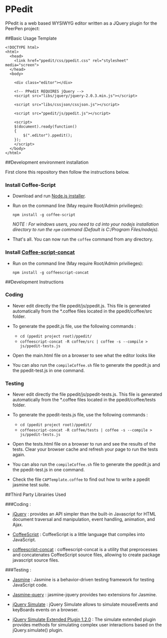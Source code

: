 PPedit
======

PPedit is a web based WYSIWYG editor written as a JQuery plugin for the PeerPen project:

##Basic Usage Template

    <!DOCTYPE html>
    <html>
      <head>
        <link href="ppedit/css/ppedit.css" rel="stylesheet" media="screen">    
      </head>
      <body>
      
        <div class="editor"></div>
      
        <!-- PPedit REQUIRES jQuery -->
        <script src="libs/jquery/jquery-2.0.3.min.js"></script>

        <script src="libs/cssjson/cssjson.js"></script>

        <script src="ppedit/js/ppedit.js"></script>
    
        <script>
        $(document).ready(function()
        {
            $(".editor").ppedit();
        });        
        </script>
      </body>
    </html>

##Development environment installation

First clone this repository then follow the instructions below.

### Install Coffee-Script

 - Download and run [Node.js installer](http://nodejs.org/download/).
 - Run on the command line (May require Root/Admin privilieges): 

	`npm install -g coffee-script`

    *NOTE : For windows users, you need to cd into your nodejs installation directory to run the `npm` command 
    (Default is C:/Program Files/nodejs).*

 - That's all. You can now run the `coffee` command from any directory.

### Install [Coffee-script-concat](https://github.com/fairfieldt/coffeescript-concat)

 - Run on the command line (May require Root/Admin privilieges):

	`npm install -g coffeescript-concat`

##Development Instructions

### Coding

 - Never edit directly the file ppedit/js/ppedit.js. This file is generated automatically from the *.coffee files located in the ppedit/coffee/src folder.
 
 - To generate the ppedit.js file, use the following commands :
	- `cd (ppedit project root)/ppedit/                `      
	- `coffeescript-concat -R coffee/src | coffee -s --compile > js/ppedit-tests.js`
	
 - Open the main.html file on a browser to see what the editor looks like
 
 - You can also run the `compileCoffee.sh` file to generate the ppedit.js and the ppedit-test.js in one command. 

### Testing

 - Never edit directly the file ppedit/js/ppedit-tests.js. This file is generated automatically from the *.coffee files located in the ppedit/coffee/tests folder.

 - To generate the ppedit-tests.js file, use the following commands :
    - `cd (ppedit project root)/ppedit/                `      
	- `coffeescript-concat -R coffee/tests | coffee -s --compile > js/ppedit-tests.js`
	
 - Open the tests.html file on a browser to run and see the results of the tests. Clear your browser cache and refresh your page to run the tests again.
 
  - You can also run the `compileCoffee.sh` file to generate the ppedit.js and the ppedit-test.js in one command.
  		    
  - Check the file `CAPTemplate.coffee` to find out how to write a ppedit jasmine test suite.
 
##Third Party Librairies Used

###Coding :

 - [jQuery](http://jquery.com/) : provides an API simpler than the built-in Javascript for HTML document traversal and manipulation, event handling, animation, and Ajax.
 
 - [CoffeeScript](http://coffeescript.org/) : CoffeeScript is a little language that compiles into JavaScript.
 
 - [coffeescript-concat](https://github.com/fairfieldt/coffeescript-concat) : coffeescript-concat is a utility that preprocesses and concatenates CoffeeScript source files, allowing to create package javascript source files.

###Testing :

 - [Jasmine](http://pivotal.github.io/jasmine/) : Jasmine is a behavior-driven testing framework for testing JavaScript code. 
 
 - [Jasmine-query](https://github.com/velesin/jasmine-jquery) : jasmine-jquery provides two extensions for Jasmine.
 
 - [jQuery Simulate](https://github.com/jquery/jquery-simulate) : jQuery Simulate allows to simulate mouseEvents and keyBoards events on a browser.
 
 - [jQuery Simulate Extended Plugin 1.2.0](https://github.com/j-ulrich/jquery-simulate-ext) : The simulate extended plugin provides methods for simulating complex user interactions based on the jQuery.simulate() plugin.